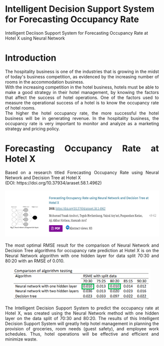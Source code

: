 # Intelligent Decision Support System for Forecasting Occupancy Rate
Intelligent Deciison Support System for Forecasting Occupancy Rate at Hotel X using Neural Network

# Introduction
<div align="justify">
The hospitality business is one of the industries that is growing in the midst of today's business competition, as evidenced by the increasing number of rooms in the accommodation business.
<br>
With the increasing competition in the hotel business, hotels must be able to make a good strategy in their hotel management, by knowing the factors that affect the success of hotel operations. One of the factors used to measure the operational success of a hotel is to know the occupancy rate of hotel rooms. 
<br>
The higher the hotel occupancy rate, the more successful the hotel business will be in generating revenue. In the hospitality business, the occupancy rate is very important to monitor and analyze as a marketing strategy and pricing policy.
<br>

# Forecasting Occupancy Rate at Hotel X
<div align="justify">
Based on a research titled Forecasting Occupancy Rate using Neural Network and Decision Tree at Hotel X 
<br>
(DOI: https://doi.org/10.37934/araset.58.1.4962)
<br>
</div>
<br>
<div align="middle">
<img src="documentation/forecast-occ.png" height="150rm">
<br>
<br>
<div align="justify">
The most optimal RMSE result for the comparison of Neural Network and Decision Tree algorithms for occupancy rate prediction at Hotel X is on the Neural Network algorithm with one hidden layer for data split 70:30 and 80:20 with an RMSE of 0.010.
<br>
</div>
<br>
<div align="middle">
<img src="documentation/comparison-algorithm.png" height="100rm">
</div>
<br>
<div align="justify">
The Intelligent Decision Support System to predict the occupancy rate at Hotel X, was created using the Neural Network method with one hidden layer on the data split of 70:30 and 80:20. The results of this Intelligent Decision Support System will greatly help hotel management in planning the provision of groceries, room needs (guest safety), and employee work schedules. Thus, hotel operations will be effective and efficient and minimize waste.
</div>
